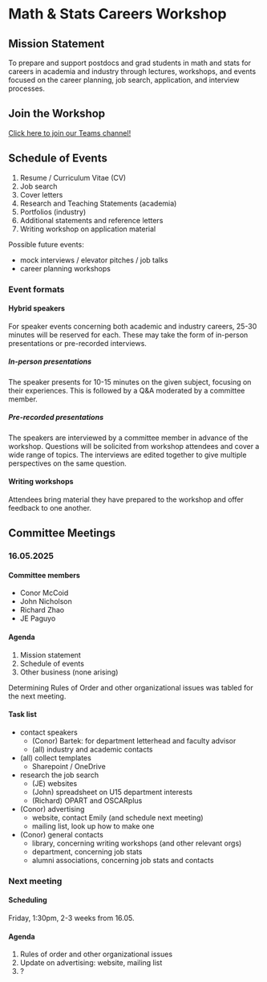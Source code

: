 # Math & Stats Careers Workshop

## Mission Statement

To prepare and support postdocs and grad students in math and stats for careers in academia and industry through lectures, workshops, and events focused on the career planning, job search, application, and interview processes.

## Join the Workshop

[Click here to join our Teams channel!](https://teams.microsoft.com/l/channel/19%3A4UORDlcqyXdOYdCJToVB8HTd0uyQzQsjZnY8g1TGTA01%40thread.tacv2/?groupId=c0c1133b-e124-4f51-b686-2e637d7db532)

## Schedule of Events

1. Resume / Curriculum Vitae (CV)
2. Job search
3. Cover letters
4. Research and Teaching Statements (academia)
5. Portfolios (industry)
6. Additional statements and reference letters
7. Writing workshop on application material

Possible future events:
- mock interviews / elevator pitches / job talks
- career planning workshops

### Event formats

#### Hybrid speakers

For speaker events concerning both academic and industry careers,
25-30 minutes will be reserved for each.
These may take the form of in-person presentations or pre-recorded interviews.

##### In-person presentations

The speaker presents for 10-15 minutes on the given subject, focusing on their experiences.
This is followed by a Q&A moderated by a committee member.

##### Pre-recorded presentations

The speakers are interviewed by a committee member in advance of the workshop.
Questions will be solicited from workshop attendees and cover a wide range of topics.
The interviews are edited together to give multiple perspectives on the same question.

#### Writing workshops

Attendees bring material they have prepared to the workshop and offer feedback to one another.

## Committee Meetings

### 16.05.2025

#### Committee members

- Conor McCoid
- John Nicholson
- Richard Zhao
- JE Paguyo

#### Agenda

1. Mission statement
2. Schedule of events
3. Other business (none arising)

Determining Rules of Order and other organizational issues was tabled for the next meeting.

#### Task list

- contact speakers
  - (Conor) Bartek: for department letterhead and faculty advisor
  - (all) industry and academic contacts
- (all) collect templates
  - Sharepoint / OneDrive
- research the job search
  - (JE) websites
  - (John) spreadsheet on U15 department interests
  - (Richard) OPART and OSCARplus
- (Conor) advertising
  - website, contact Emily (and schedule next meeting)
  - mailing list, look up how to make one
- (Conor) general contacts
  - library, concerning writing workshops (and other relevant orgs)
  - department, concerning job stats
  - alumni associations, concerning job stats and contacts

### Next meeting

#### Scheduling

Friday, 1:30pm, 2-3 weeks from 16.05.

#### Agenda

1. Rules of order and other organizational issues
2. Update on advertising: website, mailing list
3. ?
